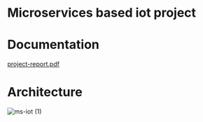 # Microservices based iot project 
# Documentation 
[project-report.pdf](https://github.com/Kratos40-sba/iot-microservices/files/7135514/project-report.pdf)
# Architecture 
![ms-iot (1)](https://user-images.githubusercontent.com/49316005/132666064-d2a30f9f-9c57-4b68-9225-92ce2249cd47.png)

